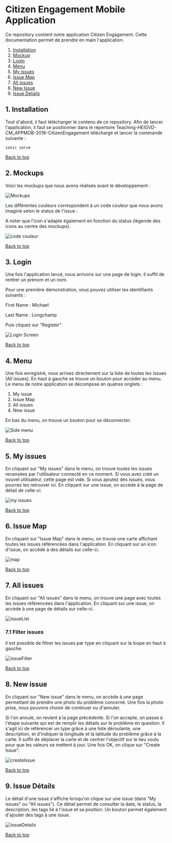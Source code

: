 # Citizen Engagement Mobile Application

<a name="top"></a>

Ce repository contient notre application Citizen Engagement.
Cette documentation permet de prendre en main l'application.

1. [Installation](#installation)
2. [Mockup](#mockup)
2. [Login](#login)
3. [Menu](#menu)
4. [My issues](#myIssues)
5. [Issue Map](#issueMap)
6. [All issues](#allIssues)
7. [New Issue](#newIssue)
8. [Issue Details](#issueDetails)





<a name="installation"></a>
## 1. Installation

Tout d'abord, il faut télécharger le contenu de ce repository. Afin de lancer l'application, il faut se positionner dans le répertoire Teaching-HEIGVD-CM_APPMOB-2016-CitizenEngagement téléchargé et lancer la commande suivante :

    ionic serve

[Back to top](#top)

<a name="mockup"></a>
## 2. Mockups
Voici les mockups que nous avons réalisés avant le développement :

![Mockups](README.img/mockup.png)


Les différentes couleurs correspondent à un code couleur que nous avons imaginé selon le status de l'issue :

A noter que l'icon s'adapte également en fonction du status (légende des icons au centre des mockups).

![code couleur](README.img/codeCouleur.png)

[Back to top](#top)

<a name="login"></a>
## 3. Login
Une fois l'application lancé, nous arrivons sur une page de login. Il suffit de rentrer un prénom et un nom.

Pour une première démonstration, vous pouvez utiliser les identifiants suivants :

First Name : Michael

Last Name : Longchamp

Puis cliquez sur "Register"


![Login Screen](README.img/mobileAppLoginScreen.JPG)

[Back to top](#top)

<a name="menu"></a>
## 4. Menu
Une fois enregistré, vous arrivez directement sur la liste de toutes les issues (All issues).
En haut à gauche se trouve un bouton pour accéder au menu.
Le menu de notre application se décompose en quatres onglets :


1. My issue
2. Issue Map
3. All issues
4. New issue

En bas du menu, on trouve un bouton pour se déconnecter.

![Side menu](README.img/sidemenu.png)

[Back to top](#top)



<a name="myIssues"></a>
## 5. My issues
En cliquant sur "My issues" dans le menu, on trouve toutes les issues recensées par l'utilisateur connecté en ce moment. Si vous avez créé un nouvel utilisateur, cette page est vide. Si vous ajoutez des issues, vous pourrez les retrouver ici. En cliquant sur une issue, on accède à la page de détail de celle-ci.


![my issues](README.img/myIssues.png)

[Back to top](#top)


<a name="issueMap"></a>
## 6. Issue Map
En cliquant sur "Issue Map" dans le menu, on trouve une carte affichant toutes les issues référencées dans l'application. En cliquant sur un icon d'issue, on accède à des détails sur celle-ci.

![map](README.img/map.png)

[Back to top](#top)

<a name="allIssues"></a>
## 7. All issues
En cliquant sur "All issues" dans le menu, on trouve une page avec toutes les issues référencées dans l'application. En cliquant sur une issue, on accède à une page de détails sur celle-ci.

![issueList](README.img/issueList.png)

### 7.1 Filter issues
Il est possible de filtrer les issues par type en cliquant sur la loupe en haut à gauche.

![issueFilter](README.img/issueFilter.png)


[Back to top](#top)


<a name="newIssue"></a>

## 8. New issue
En cliquant sur "New issue" dans le menu, on accède à une page permettant de prendre une photo du problème concerné. Une fois la photo prise, nous pouvons choisir de continuer ou d'annuler.

Si l'on annule, on revient à la page précédente.
Si l'on accepte, on passe à l'étape suivante qui est de remplir les détails sur le problème en question. Il s'agit ici de référencer un type grâce à une liste déroulante, une description, et d'indiquer la longitude et la latitude du problème grâce à la carte. Il suffit de déplacer la carte et de centrer l'objectif sur le lieu voulu pour que les valeurs se mettent à jour. Une fois OK, on clique sur "Create Issue".

![createIssue](README.img/createIssue.png)


[Back to top](#top)



<a name="issueDetails"></a>
## 9. Issue Détails
Le détail d'une issue s'affiche lorsqu'on clique sur une issue (dans "My issues" ou "All issues"). Ce détail permet de consulter la date, le status, la description, les tags lié à l'issue et sa position. Un bouton permet également d'ajouter des tags à une issue.

![issueDetails](README.img/issueDetails.png)

[Back to top](#top)
